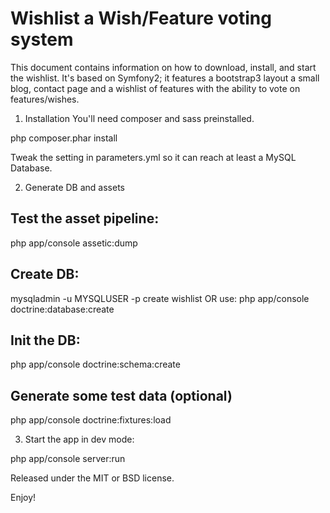 Wishlist a Wish/Feature voting system
========================

This document contains information on how to download, install, and start
the wishlist. It's based on Symfony2; it features a bootstrap3 layout a small blog, contact page and a wishlist of features
with the ability to vote on features/wishes.

1) Installation
You'll need composer and sass preinstalled.

php composer.phar install

Tweak the setting in parameters.yml so it can reach at least a MySQL Database.

2) Generate DB and assets

Test the asset pipeline:
---
php app/console assetic:dump

Create DB:
---
mysqladmin -u MYSQLUSER -p create wishlist
OR use:
php app/console doctrine:database:create

Init the DB:
---
php app/console doctrine:schema:create

Generate some test data (optional)
---
php app/console doctrine:fixtures:load

3) Start the app in dev mode:

php app/console server:run

Released under the MIT or BSD license.

Enjoy!
